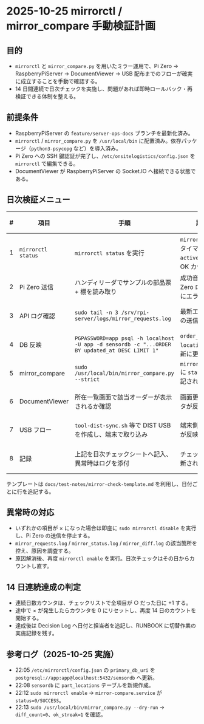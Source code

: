 # 2025-10-25 mirrorctl / mirror_compare 手動検証計画

## 目的
- `mirrorctl` と `mirror_compare.py` を用いたミラー運用で、Pi Zero → RaspberryPiServer → DocumentViewer → USB 配布までのフローが確実に成立することを手動で確認する。
- 14 日間連続で日次チェックを実施し、問題があれば即時ロールバック・再検証できる体制を整える。

## 前提条件
- RaspberryPiServer の `feature/server-ops-docs` ブランチを最新化済み。
- `mirrorctl` / `mirror_compare.py` を `/usr/local/bin` に配置済み。依存パッケージ（`python3-psycopg` など）を導入済み。
- Pi Zero への SSH 鍵認証が完了し、`/etc/onsitelogistics/config.json` を `mirrorctl` で編集できる。
- DocumentViewer が RaspberryPiServer の Socket.IO へ接続できる状態である。

## 日次検証メニュー

| # | 項目 | 手順 | 期待結果 | 記録欄 |
|---|---|---|---|---|
| 1 | `mirrorctl status` | `mirrorctl status` を実行 | `mirror_mode=true`、タイマー `active/enabled`、OK カウンタ確認 | ○/×・メモ |
| 2 | Pi Zero 送信 | ハンディリーダでサンプルの部品票 + 棚を読み取り | 成功音・表示、Pi Zero ローカルログにエラーなし | ○/×・メモ |
| 3 | API ログ確認 | `sudo tail -n 3 /srv/rpi-server/logs/mirror_requests.log` | 最新エントリに本日の送信が記録される | ○/×・メモ |
| 4 | DB 反映 | `PGPASSWORD=app psql -h localhost -U app -d sensordb -c "...ORDER BY updated_at DESC LIMIT 1"` | `order_code` と `location_code` が最新に更新されている | ○/×・メモ |
| 5 | mirror_compare | `sudo /usr/local/bin/mirror_compare.py --strict` | `mirror_status.log` に `status: OK` が追記される | ○/×・メモ |
| 6 | DocumentViewer | 所在一覧画面で該当オーダーが表示されるか確認 | 画面更新で最新データが反映される | ○/×・メモ |
| 7 | USB フロー | `tool-dist-sync.sh` 等で DIST USB を作成し、端末で取り込み | 端末側で最新データが反映される | ○/×・メモ |
| 8 | 記録 | 上記を日次チェックシートへ記入、異常時はログを添付 | チェックシートが更新される | 実施者・時刻 |

テンプレートは `docs/test-notes/mirror-check-template.md` を利用し、日付ごとに行を追記する。

## 異常時の対応
- いずれかの項目が × になった場合は即座に `sudo mirrorctl disable` を実行し、Pi Zero の送信を停止する。
- `mirror_requests.log` / `mirror_status.log` / `mirror_diff.log` の該当箇所を控え、原因を調査する。
- 原因解消後、再度 `mirrorctl enable` を実行。日次チェックはその日からカウントし直す。

## 14 日連続達成の判定
- 連続日数カウンタは、チェックリストで全項目が ○ だった日に +1 する。
- 途中で × が発生したらカウンタを 0 にリセットし、再度 14 日のカウントを開始する。
- 達成後は Decision Log へ日付と担当者を追記し、RUNBOOK に切替作業の実施記録を残す。

## 参考ログ（2025-10-25 実施）
- 22:05 `/etc/mirrorctl/config.json` の `primary_db_uri` を `postgresql://app:app@localhost:5432/sensordb` へ更新。
- 22:08 `sensordb` に `part_locations` テーブルを新規作成。
- 22:12 `sudo mirrorctl enable` → `mirror-compare.service` が `status=0/SUCCESS`。
- 22:13 `sudo /usr/local/bin/mirror_compare.py --dry-run` → `diff_count=0`、`ok_streak=1` を確認。
